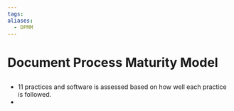 ```yaml
---
tags: 
aliases:
  - DPMM
---
```

# Document Process Maturity Model
##
- 11 practices and software is assessed based on how well each practice is followed. 
- 